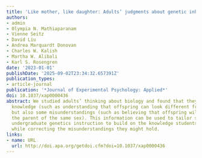 ```yaml
---
title: 'Like mother, like daughter: Adults’ judgments about genetic inheritance.'
authors:
- admin
- Olympia N. Mathiaparanam
- Vienne Seitz
- David Liu
- Andrea Marquardt Donovan
- Charles W. Kalish
- Martha W. Alibali
- Karl S. Rosengren
date: '2023-01-01'
publishDate: '2025-09-02T23:34:32.657391Z'
publication_types:
- article-journal
publication: '*Journal of Experimental Psychology: Applied*'
doi: 10.1037/xap0000436
abstract: We studied adults’ thinking about biology and found that they had some correct
  knowledge (such as understanding that offspring can look different from their parents),
  but also some misunderstandings (such as believing that offspring will resemble
  the parent of the same sex). This information can be used to tailor secondary and
  undergraduate genetics instruction to build on the knowledge students already have
  while correcting the misunderstandings they might hold.
links:
- name: URL
  url: http://doi.apa.org/getdoi.cfm?doi=10.1037/xap0000436
---
```


